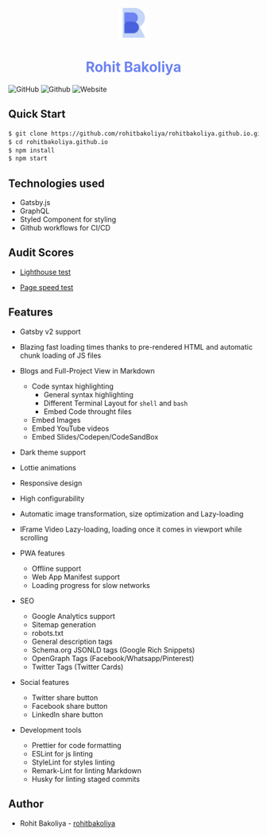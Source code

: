 <p align="center">
  <a href="https://rohitbakoliya.github.io">
    <img alt="Rohit Bakoliya" src="./src/static/logo.svg" width="60" />
  </a>
</p>
<h1 align="center" style="color: #6D83F2">
  Rohit Bakoliya
</h1>

![GitHub](https://img.shields.io/github/license/rohitbakoliya/chefs-arena?color=blue)
![Github](https://img.shields.io/github/workflow/status/rohitbakoliya/rohitbakoliya.github.io/main/master)
![Website](https://img.shields.io/website?down_message=offline&label=site&up_message=online&url=http%3A%2F%2Frohitbakoliya.github.io)

<!-- Screenshot -->

## Quick Start

```bash
$ git clone https://github.com/rohitbakoliya/rohitbakoliya.github.io.git
$ cd rohitbakoliya.github.io
$ npm install
$ npm start
```

## Technologies used

-   Gatsby.js
-   GraphQL
-   Styled Component for styling
-   Github workflows for CI/CD

## Audit Scores

-   [Lighthouse test](https://lighthouse-dot-webdotdevsite.appspot.com/lh/html?url=https://rohitbakoliya.github.io)

-   [Page speed test](https://developers.google.com/speed/pagespeed/insights/?url=https%3A%2F%2Frohitbakoliya.github.io%2F&tab=desktop)

## Features

-   Gatsby v2 support
-   Blazing fast loading times thanks to pre-rendered HTML and automatic chunk loading of JS files
-   Blogs and Full-Project View in Markdown

    -   Code syntax highlighting
        -   General syntax highlighting
        -   Different Terminal Layout for `shell` and `bash`
        -   Embed Code throught files
    -   Embed Images
    -   Embed YouTube videos
    -   Embed Slides/Codepen/CodeSandBox

-   Dark theme support
-   Lottie animations
-   Responsive design
-   High configurability
-   Automatic image transformation, size optimization and Lazy-loading
-   IFrame Video Lazy-loading, loading once it comes in viewport while scrolling

-   PWA features

    -   Offline support
    -   Web App Manifest support
    -   Loading progress for slow networks

-   SEO

    -   Google Analytics support
    -   Sitemap generation
    -   robots.txt
    -   General description tags
    -   Schema.org JSONLD tags (Google Rich Snippets)
    -   OpenGraph Tags (Facebook/Whatsapp/Pinterest)
    -   Twitter Tags (Twitter Cards)

-   Social features

    -   Twitter share button
    -   Facebook share button
    -   LinkedIn share button

-   Development tools

    -   Prettier for code formatting
    -   ESLint for js linting
    -   StyleLint for styles linting
    -   Remark-Lint for linting Markdown
    -   Husky for linting staged commits

## Author

-   Rohit Bakoliya - [rohitbakoliya](https://github.com/rohitbakoliya)
